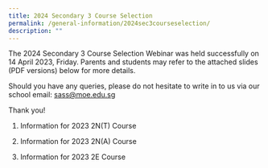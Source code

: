 ```yaml
---
title: 2024 Secondary 3 Course Selection
permalink: /general-information/2024sec3courseselection/
description: ""
---
```

The 2024 Secondary 3 Course Selection Webinar was held successfully on 14 April 2023, Friday. Parents and students may refer to the attached slides (PDF versions) below for more details. 

Should you have any queries, please do not hesitate to write in to us via our school email: sass@moe.edu.sg 

Thank you!

1) Information for 2023 2N(T) Course

2) Information for 2023 2N(A) Course

3) Information for 2023 2E Course